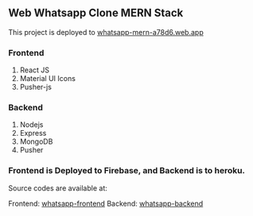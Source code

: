 ## Web Whatsapp Clone MERN Stack

This project is deployed to [whatsapp-mern-a78d6.web.app](https://whatsapp-mern-a78d6.web.app)

### Frontend
1. React JS
2. Material UI Icons
3. Pusher-js

### Backend 
1. Nodejs
2. Express
3. MongoDB
4. Pusher



### Frontend  is Deployed to Firebase, and Backend is to heroku.

Source codes are available at:

Frontend: [whatsapp-frontend](https://github.com/usamavarikkottil/whatsapp-front-end)
Backend: [whatsapp-backend](https://github.com/usamavarikkottil/whatsapp-backend)